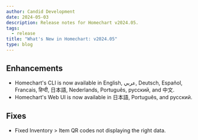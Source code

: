 ```yaml
---
author: Candid Development
date: 2024-05-03
description: Release notes for Homechart v2024.05.
tags:
  - release
title: "What's New in Homechart: v2024.05"
type: blog
---
```


## Enhancements

- Homechart's CLI is now available in English, عربي, Deutsch, Español, Francais, हिन्दी, 日本語, Nederlands, Português, русский, and 中文.
- Homechart's Web UI is now available in 日本語, Português, and русский.

## Fixes

- Fixed Inventory > Item QR codes not displaying the right data.
